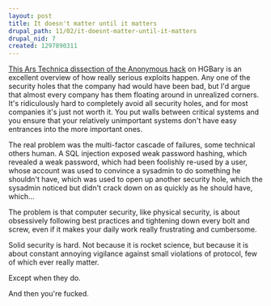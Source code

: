 ```yaml
--- 
layout: post
title: It doesn't matter until it matters
drupal_path: 11/02/it-doesnt-matter-until-it-matters
drupal_nid: 7
created: 1297890311
---
```

<a href="http://arstechnica.com/tech-policy/news/2011/02/anonymous-speaks-the-inside-story-of-the-hbgary-hack.ars">This Ars Technica dissection of the Anonymous hack</a> on HGBary is an excellent overview of how really serious exploits happen. Any one of the security holes that the company had would have been bad, but I'd argue that almost every company has them floating around in unrealized corners. It's ridiculously hard to completely avoid all security holes, and for most companies it's just not worth it. You put walls between critical systems and you ensure that your relatively unimportant systems don't have easy entrances into the more important ones.

The real problem was the multi-factor cascade of failures, some technical others human. A SQL injection exposed weak password hashing, which revealed a weak password, which had been foolishly re-used by a user, whose account was used to convince a sysadmin to do something he shouldn't have, which was used to open up another security hole, which the sysadmin noticed but didn't crack down on as quickly as he should have, which...

The problem is that computer security, like physical security, is about obsessively following best practices and tightening down every bolt and screw, even if it makes your daily work really frustrating and cumbersome.

Solid security is hard. Not because it is rocket science, but because it is about constant annoying vigilance against small violations of protocol, few of which ever really matter.

Except when they do.

And then you're fucked.
